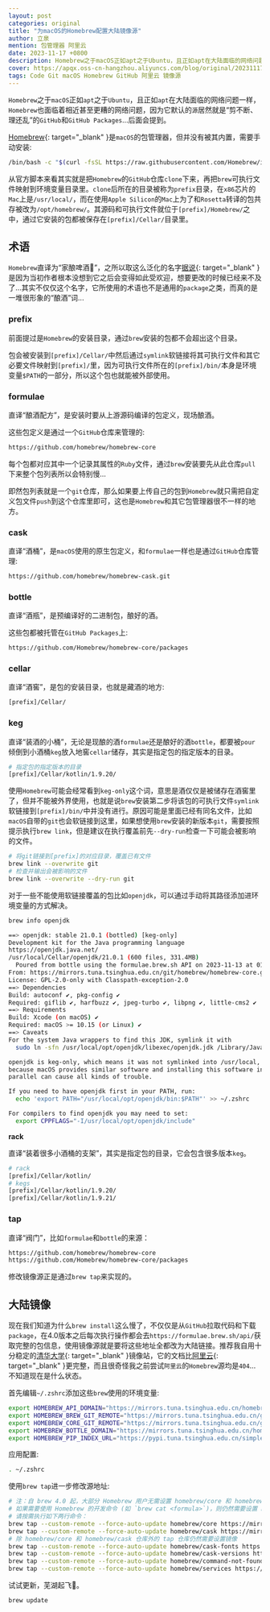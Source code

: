 ```yaml
---
layout: post
categories: original
title: "为macOS的Homebrew配置大陆镜像源"
author: 立泉
mention: 包管理器 阿里云
date: 2023-11-17 +0800
description: Homebrew之于macOS正如apt之于Ubuntu，且正如apt在大陆面临的网络问题一样，Homebrew也面临着相近甚至更糟的网络问题，因为它默认的源居然就是“剪不断、理还乱”的GitHub和GitHub Packages...
cover: https://apqx.oss-cn-hangzhou.aliyuncs.com/blog/original/20231117/homebrew_social_cardcard_thumb.jpg
tags: Code Git macOS Homebrew GitHub 阿里云 镜像源
---
```


`Homebrew`之于`macOS`正如`apt`之于`Ubuntu`，且正如`apt`在大陆面临的网络问题一样，`Homebrew`也面临着相近甚至更糟的网络问题，因为它默认的`源`居然就是“剪不断、理还乱”的`GitHub`和`GitHub Packages`...后面会提到。

[Homebrew](https://brew.sh){: target="_blank" }是`macOS`的包管理器，但并没有被其内置，需要手动安装:

```sh
/bin/bash -c "$(curl -fsSL https://raw.githubusercontent.com/Homebrew/install/HEAD/install.sh)"
```

从官方脚本来看其实就是把`Homebrew`的`GitHub`仓库`clone`下来，再把`brew`可执行文件映射到环境变量目录里。`clone`后所在的目录被称为`prefix`目录，在`x86`芯片的`Mac`上是`/usr/local/`，而在使用`Apple Silicon`的`Mac`上为了和`Rosetta`转译的包共存被改为`/opt/homebrew/`。其源码和可执行文件就位于`[prefix]/Homebrew/`之中，通过它安装的包都被保存在`[prefix]/Cellar/`目录里。

## 术语

`Homebrew`直译为“家酿啤酒🍺”，之所以取这么泛化的名字[据说](https://docs.brew.sh/FAQ#homebrew-is-a-poor-name-its-too-generic-why-was-it-chosen){: target="_blank" }是因为当初作者根本没想到它之后会变得如此受欢迎，想要更改的时候已经来不及了...其实不仅仅这个名字，它所使用的术语也不是通用的`package`之类，而真的是一堆很形象的“酿酒”词...

### prefix

前面提过是`Homebrew`的安装目录，通过`brew`安装的包都不会超出这个目录。

包会被安装到`[prefix]/Cellar/`中然后通过`symlink`软链接将其可执行文件和其它必要文件映射到`[prefix]/`里，因为可执行文件所在的`[prefix]/bin/`本身是环境变量`$PATH`的一部分，所以这个包也就能被外部使用。

### formulae

直译“酿酒配方”，是安装时要从上游源码编译的包定义，现场酿酒。

这些包定义是通过一个`GitHub`仓库来管理的:

```sh
https://github.com/homebrew/homebrew-core
```

每个包都对应其中一个记录其属性的`Ruby`文件，通过`brew`安装要先从此仓库`pull`下来整个包列表所以会特别慢...

即然包列表就是一个`git`仓库，那么如果要上传自己的包到`Homebrew`就只需把自定义包文件`push`到这个仓库里即可，这也是`Homebrew`和其它包管理器很不一样的地方。

### cask

直译“酒桶”，是`macOS`使用的原生包定义，和`formulae`一样也是通过`GitHub`仓库管理:

```sh
https://github.com/homebrew/homebrew-cask.git
```

### bottle

直译“酒瓶”，是预编译好的二进制包，酿好的酒。

这些包都被托管在`GitHub Packages`上:

```sh
https://github.com/Homebrew/homebrew-core/packages
```

### cellar

直译“酒窖”，是包的安装目录，也就是藏酒的地方:

```sh
[prefix]/Cellar/
```

### keg

直译“装酒的小桶”，无论是现酿的酒`formulae`还是酿好的酒`bottle`，都要被`pour`倾倒到小酒桶`keg`放入地窖`cellar`储存，其实是指定包的指定版本的目录。

```sh
# 指定包的指定版本的目录
[prefix]/Cellar/kotlin/1.9.20/
```

使用`Homebrew`可能会经常看到`keg-only`这个词，意思是酒仅仅是被储存在酒窖里了，但并不能被外界使用，也就是说`brew`安装第二步将该包的可执行文件`symlink`软链接到`[prefix]/bin/`中并没有进行。原因可能是里面已经有同名文件，比如`macOS`自带的`git`也会软链接到这里，如果想使用`brew`安装的新版本`git`，需要按照提示执行`brew link`，但是建议在执行覆盖前先`--dry-run`检查一下可能会被影响的文件。

```sh
# 将git链接到[prefix]的对应目录，覆盖已有文件
brew link --overwrite git
# 检查并输出会被影响的文件
brew link --overwrite --dry-run git
```

对于一些不能使用软链接覆盖的包比如`openjdk`，可以通过手动将其路径添加进环境变量的方式解决。

```sh
brew info openjdk

==> openjdk: stable 21.0.1 (bottled) [keg-only]
Development kit for the Java programming language
https://openjdk.java.net/
/usr/local/Cellar/openjdk/21.0.1 (600 files, 331.4MB)
  Poured from bottle using the formulae.brew.sh API on 2023-11-13 at 01:24:39
From: https://mirrors.tuna.tsinghua.edu.cn/git/homebrew/homebrew-core.git/Formula/o/openjdk.rb
License: GPL-2.0-only with Classpath-exception-2.0
==> Dependencies
Build: autoconf ✔, pkg-config ✔
Required: giflib ✔, harfbuzz ✔, jpeg-turbo ✔, libpng ✔, little-cms2 ✔
==> Requirements
Build: Xcode (on macOS) ✔
Required: macOS >= 10.15 (or Linux) ✔
==> Caveats
For the system Java wrappers to find this JDK, symlink it with
  sudo ln -sfn /usr/local/opt/openjdk/libexec/openjdk.jdk /Library/Java/JavaVirtualMachines/openjdk.jdk

openjdk is keg-only, which means it was not symlinked into /usr/local,
because macOS provides similar software and installing this software in
parallel can cause all kinds of trouble.

If you need to have openjdk first in your PATH, run:
  echo 'export PATH="/usr/local/opt/openjdk/bin:$PATH"' >> ~/.zshrc

For compilers to find openjdk you may need to set:
  export CPPFLAGS="-I/usr/local/opt/openjdk/include"
```

**rack**

直译“装着很多小酒桶的支架”，其实是指定包的目录，它会包含很多版本`keg`。

```sh
# rack
[prefix]/Cellar/kotlin/
# kegs
[prefix]/Cellar/kotlin/1.9.20/
[prefix]/Cellar/kotlin/1.9.21/
```

### tap

直译“阀门”，比如`formulae`和`bottle`的来源：

```sh
https://github.com/homebrew/homebrew-core
https://github.com/Homebrew/homebrew-core/packages
```

修改镜像源正是通过`brew tap`来实现的。

## 大陆镜像

现在我们知道为什么`brew install`这么慢了，不仅仅是从`GitHub`拉取代码和下载`package`，在4.0版本之后每次执行操作都会去`https://formulae.brew.sh/api/`获取完整的包信息，使用镜像源就是要将这些地址全都改为大陆链接。推荐我自用十分稳定的[清华大学](https://mirrors.tuna.tsinghua.edu.cn/help/homebrew/){: target="_blank" }镜像站，它的文档比[阿里云](https://developer.aliyun.com/mirror/homebrew){: target="_blank" }更完整，而且很奇怪我之前尝试`阿里云`的`Homebrew`源均是`404`...不知道现在是什么状态。

首先编辑`~/.zshrc`添加这些`brew`使用的环境变量:

```sh
export HOMEBREW_API_DOMAIN="https://mirrors.tuna.tsinghua.edu.cn/homebrew-bottles/api"
export HOMEBREW_BREW_GIT_REMOTE="https://mirrors.tuna.tsinghua.edu.cn/git/homebrew/brew.git"
export HOMEBREW_CORE_GIT_REMOTE="https://mirrors.tuna.tsinghua.edu.cn/git/homebrew/homebrew-core.git"
export HOMEBREW_BOTTLE_DOMAIN="https://mirrors.tuna.tsinghua.edu.cn/homebrew-bottles"
export HOMEBREW_PIP_INDEX_URL="https://pypi.tuna.tsinghua.edu.cn/simple"
```

应用配置:

```sh
. ~/.zshrc
```

使用`brew tap`进一步修改源地址:

```sh
# 注：自 brew 4.0 起，大部分 Homebrew 用户无需设置 homebrew/core 和 homebrew/cask 镜像，只需设置 HOMEBREW_API_DOMAIN 即可。
# 如果需要使用 Homebrew 的开发命令 (如 `brew cat <formula>`)，则仍然需要设置 homebrew/core 和 homebrew/cask 镜像。
# 请按需执行如下两行命令：
brew tap --custom-remote --force-auto-update homebrew/core https://mirrors.tuna.tsinghua.edu.cn/git/homebrew/homebrew-core.git
brew tap --custom-remote --force-auto-update homebrew/cask https://mirrors.tuna.tsinghua.edu.cn/git/homebrew/homebrew-cask.git
# 除 homebrew/core 和 homebrew/cask 仓库外的 tap 仓库仍然需要设置镜像
brew tap --custom-remote --force-auto-update homebrew/cask-fonts https://mirrors.tuna.tsinghua.edu.cn/git/homebrew/homebrew-cask-fonts.git
brew tap --custom-remote --force-auto-update homebrew/cask-versions https://mirrors.tuna.tsinghua.edu.cn/git/homebrew/homebrew-cask-versions.git
brew tap --custom-remote --force-auto-update homebrew/command-not-found https://mirrors.tuna.tsinghua.edu.cn/git/homebrew/homebrew-command-not-found.git
brew tap --custom-remote --force-auto-update homebrew/services https://mirrors.tuna.tsinghua.edu.cn/git/homebrew/homebrew-services.git
```

试试更新，芜湖起飞🚀。

```sh
brew update
```